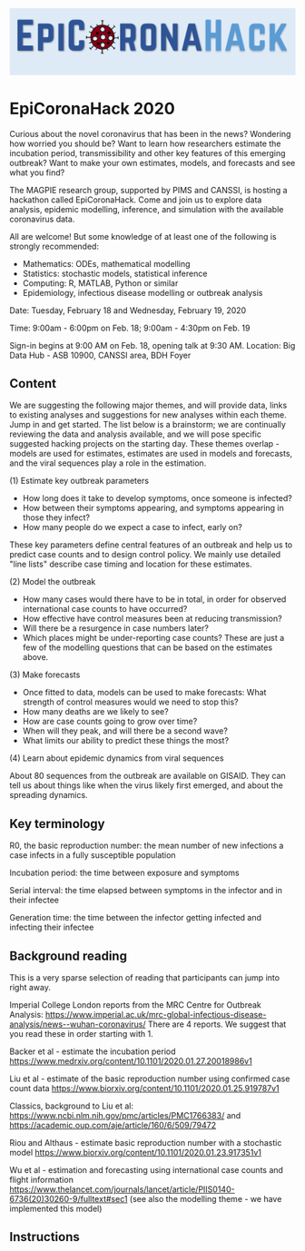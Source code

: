 ![alt-text](images/norwester_blue.png)
# EpiCoronaHack 2020

Curious about the novel coronavirus that has been in the news? Wondering how worried you should be? Want to learn how researchers estimate the incubation period, transmissibility and other key features of this emerging outbreak? Want to make your own estimates, models, and forecasts and see what you find? 

The MAGPIE research group, supported by PIMS and CANSSI, is hosting a hackathon called EpiCoronaHack. Come and join us to explore data analysis, epidemic modelling, inference, and simulation with the available coronavirus data. 

All are welcome! But some knowledge of at least one of the following is strongly recommended:  

- Mathematics: ODEs, mathematical modelling
- Statistics: stochastic models, statistical inference
- Computing: R, MATLAB, Python or similar
- Epidemiology, infectious disease modelling or outbreak analysis 

Date: Tuesday, February 18 and Wednesday, February 19, 2020

Time: 9:00am - 6:00pm on Feb. 18; 9:00am - 4:30pm on Feb. 19

Sign-in begins at 9:00 AM on Feb. 18, opening talk at 9:30 AM.
Location: Big Data Hub - ASB 10900, CANSSI area, BDH Foyer

## Content
We are suggesting the following major themes, and will provide data, links to existing analyses and suggestions for new analyses within each theme. Jump in and get started. The list below is a brainstorm; we are continually reviewing the data and analysis available, and we will pose specific suggested hacking projects on the starting day. 
 These themes overlap - models are used for estimates, estimates are used in models and forecasts, and the viral sequences play a role in the estimation. 


 (1) Estimate key outbreak parameters 

- How long does it take to develop symptoms, once someone is infected? 
 - How between their symptoms appearing, and symptoms appearing in those they infect? 
 - How many people do we expect a case to infect, early on? 

 These key parameters define central features of an outbreak and help us to predict case counts and to design control policy.  We mainly use detailed "line lists" describe case timing and location for these estimates. 

 (2) Model the outbreak


- How many cases would there have to be in total, in order for observed international case counts to have occurred? 
- How effective have control measures been at reducing transmission? 
- Will there be a resurgence in case numbers later? 
- Which places might be under-reporting case counts? 
These are just a few of the modelling questions that can be based on the estimates above. 

 (3) Make forecasts 

 - Once fitted to data, models can be used to make forecasts: What strength of control measures would we need to stop this?  
 - How many deaths are we likely to see?  
 - How are case counts going to grow over time? 
 - When will they peak, and will there be a second wave? 
 - What limits our ability to predict these things the most? 

 (4) Learn about epidemic dynamics from viral sequences 

 About 80 sequences from the outbreak are available on GISAID. They can tell us about things like when the virus likely first emerged, and about the spreading dynamics.
 
## Key terminology 

R0, the basic reproduction number: the mean number of new infections a case infects in a fully susceptible population

Incubation period: the time between exposure and symptoms

Serial interval: the time elapsed between symptoms in the infector and in their infectee

Generation time: the time between the infector getting infected and infecting their infectee

## Background reading

This is a very sparse selection of reading that participants can jump into right away. 

Imperial College London reports from the MRC Centre for Outbreak Analysis: 
https://www.imperial.ac.uk/mrc-global-infectious-disease-analysis/news--wuhan-coronavirus/
There are 4 reports. We suggest that you read these in order starting with 1. 

Backer et al - estimate the incubation period https://www.medrxiv.org/content/10.1101/2020.01.27.20018986v1

Liu et al - estimate of the basic reproduction number using confirmed case count data https://www.biorxiv.org/content/10.1101/2020.01.25.919787v1

Classics, background to Liu et al: https://www.ncbi.nlm.nih.gov/pmc/articles/PMC1766383/ and https://academic.oup.com/aje/article/160/6/509/79472

Riou and Althaus - estimate basic reproduction number with a stochastic model https://www.biorxiv.org/content/10.1101/2020.01.23.917351v1

Wu et al - estimation and forecasting using international case counts and flight information https://www.thelancet.com/journals/lancet/article/PIIS0140-6736(20)30260-9/fulltext#sec1 (see also the modelling theme - we have implemented this model) 


## Instructions
